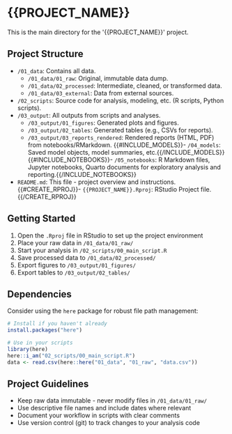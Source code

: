 # {{PROJECT_NAME}}

This is the main directory for the '{{PROJECT_NAME}}' project.

## Project Structure

- `/01_data`: Contains all data.
  - `/01_data/01_raw`: Original, immutable data dump.
  - `/01_data/02_processed`: Intermediate, cleaned, or transformed data.
  - `/01_data/03_external`: Data from external sources.
- `/02_scripts`: Source code for analysis, modeling, etc. (R scripts, Python scripts).
- `/03_output`: All outputs from scripts and analyses.
  - `/03_output/01_figures`: Generated plots and figures.
  - `/03_output/02_tables`: Generated tables (e.g., CSVs for reports).
  - `/03_output/03_reports_rendered`: Rendered reports (HTML, PDF) from notebooks/RMarkdown.
    {{#INCLUDE_MODELS}}- `/04_models`: Saved model objects, model summaries, etc.{{/INCLUDE_MODELS}}
    {{#INCLUDE_NOTEBOOKS}}- `/05_notebooks`: R Markdown files, Jupyter notebooks, Quarto documents for exploratory analysis and reporting.{{/INCLUDE_NOTEBOOKS}}
- `README.md`: This file - project overview and instructions.
  {{#CREATE_RPROJ}}- `{{PROJECT_NAME}}.Rproj`: RStudio Project file.{{/CREATE_RPROJ}}

## Getting Started

1. Open the `.Rproj` file in RStudio to set up the project environment
2. Place your raw data in `/01_data/01_raw/`
3. Start your analysis in `/02_scripts/00_main_script.R`
4. Save processed data to `/01_data/02_processed/`
5. Export figures to `/03_output/01_figures/`
6. Export tables to `/03_output/02_tables/`

## Dependencies

Consider using the `here` package for robust file path management:

```r
# Install if you haven't already
install.packages("here")

# Use in your scripts
library(here)
here::i_am("02_scripts/00_main_script.R")
data <- read.csv(here::here("01_data", "01_raw", "data.csv"))
```

## Project Guidelines

- Keep raw data immutable - never modify files in `/01_data/01_raw/`
- Use descriptive file names and include dates where relevant
- Document your workflow in scripts with clear comments
- Use version control (git) to track changes to your analysis code
